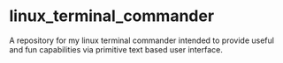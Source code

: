 # linux_terminal_commander
A repository for my linux terminal commander intended to provide useful and fun capabilities via primitive text based user interface.
